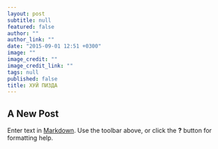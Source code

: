 ```yaml
---
layout: post
subtitle: null
featured: false
author: ""
author_link: ""
date: "2015-09-01 12:51 +0300"
image: ""
image_credit: ""
image_credit_link: ""
tags: null
published: false
title: ХУЙ ПИЗДА
---
```


## A New Post

Enter text in [Markdown](http://daringfireball.net/projects/markdown/). Use the toolbar above, or click the **?** button for formatting help.
